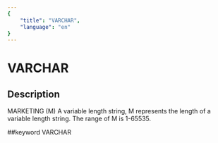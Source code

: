 ```yaml
---
{
    "title": "VARCHAR",
    "language": "en"
}
---
```


# VARCHAR
## Description
MARKETING (M)
A variable length string, M represents the length of a variable length string. The range of M is 1-65535.

##keyword
VARCHAR
